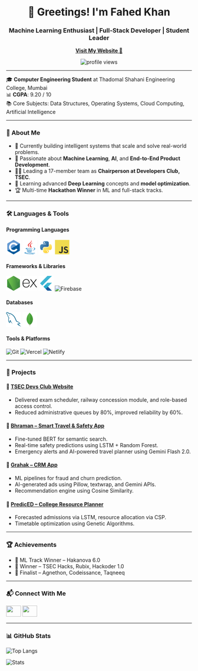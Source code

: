 <h1 align="center">👋 Greetings! I'm Fahed Khan</h1>
<h3 align="center">Machine Learning Enthusiast | Full-Stack Developer | Student Leader</h3>

<p align="center">
  <a href="https://fahedhan12.wordpress.com/" target="_blank"><strong>Visit My Website 🚀</strong></a>
</p>

<p align="center">
  <img src="https://komarev.com/ghpvc/?username=12fahed&label=Profile%20views&color=0e75b6&style=flat" alt="profile views"/>
</p>

---

🎓 **Computer Engineering Student** at Thadomal Shahani Engineering College, Mumbai  
📊 **CGPA**: 9.20 / 10  
📚 Core Subjects: Data Structures, Operating Systems, Cloud Computing, Artificial Intelligence  

---

### 🚀 About Me
- 🔭 Currently building intelligent systems that scale and solve real-world problems.
- 🤖 Passionate about **Machine Learning**, **AI**, and **End-to-End Product Development**.
- 👨‍💻 Leading a 17-member team as **Chairperson at Developers Club, TSEC**.
- 🌱 Learning advanced **Deep Learning** concepts and **model optimization**.
- 🏆 Multi-time **Hackathon Winner** in ML and full-stack tracks.

---

### 🛠️ Languages & Tools

#### **Programming Languages**
<p>
  <img src="https://raw.githubusercontent.com/devicons/devicon/master/icons/c/c-original.svg" alt="C" width="40" />
  <img src="https://raw.githubusercontent.com/devicons/devicon/master/icons/java/java-original.svg" alt="Java" width="40" />
  <img src="https://raw.githubusercontent.com/devicons/devicon/master/icons/python/python-original.svg" alt="Python" width="40" />
  <img src="https://raw.githubusercontent.com/devicons/devicon/master/icons/javascript/javascript-original.svg" alt="JavaScript" width="40" />
</p>

#### **Frameworks & Libraries**
<p>
  <img src="https://raw.githubusercontent.com/devicons/devicon/master/icons/nodejs/nodejs-original.svg" alt="Node.js" width="40" />
  <img src="https://raw.githubusercontent.com/devicons/devicon/master/icons/express/express-original.svg" alt="Express" width="40" />
  <img src="https://raw.githubusercontent.com/devicons/devicon/master/icons/flutter/flutter-original.svg" alt="Flutter" width="40" />
  <img src="https://www.vectorlogo.zone/logos/firebase/firebase-icon.svg" alt="Firebase" width="40" />
</p>

#### **Databases**
<p>
  <img src="https://raw.githubusercontent.com/devicons/devicon/master/icons/mysql/mysql-original.svg" alt="MySQL" width="40" />
  <img src="https://raw.githubusercontent.com/devicons/devicon/master/icons/mongodb/mongodb-original.svg" alt="MongoDB" width="40" />
</p>

#### **Tools & Platforms**
<p>
  <img src="https://www.vectorlogo.zone/logos/git-scm/git-scm-icon.svg" alt="Git" width="40" />
  <img src="https://www.vectorlogo.zone/logos/vercel/vercel-icon.svg" alt="Vercel" width="40" />
  <img src="https://www.vectorlogo.zone/logos/netlify/netlify-icon.svg" alt="Netlify" width="40" />
</p>

---

### 🧠 Projects

#### 🔹 [TSEC Devs Club Website](https://tsecdevsclub.com/)
- Delivered exam scheduler, railway concession module, and role-based access control.
- Reduced administrative queues by 80%, improved reliability by 60%.

#### 🔹 [Bhraman – Smart Travel & Safety App](https://github.com/12fahed/Bhraman-Travel-Guide-and-Safety)
- Fine-tuned BERT for semantic search.
- Real-time safety predictions using LSTM + Random Forest.
- Emergency alerts and AI-powered travel planner using Gemini Flash 2.0.

#### 🔹 [Grahak – CRM App](https://github.com/12fahed/Grahak-CRM)
- ML pipelines for fraud and churn prediction.
- AI-generated ads using Pillow, textwrap, and Gemini APIs.
- Recommendation engine using Cosine Similarity.

#### 🔹 [PredicED – College Resource Planner](https://github.com/12fahed/Saboo-Siddik-Web)
- Forecasted admissions via LSTM, resource allocation via CSP.
- Timetable optimization using Genetic Algorithms.

---

### 🏆 Achievements

- 🥇 ML Track Winner – Hakanova 6.0  
- 🥇 Winner – TSEC Hacks, Rubix, Hackoder 1.0  
- 🏅 Finalist – Agnethon, Codeissance, Taqneeq

---

### 📬 Connect With Me
<p>
  <a href="https://linkedin.com/in/fahed-khan-13b11025b" target="blank"><img src="https://raw.githubusercontent.com/rahuldkjain/github-profile-readme-generator/master/src/images/icons/Social/linked-in-alt.svg" height="30" width="40" /></a>
  <a href="https://instagram.com/__fahedkhan" target="blank"><img src="https://raw.githubusercontent.com/rahuldkjain/github-profile-readme-generator/master/src/images/icons/Social/instagram.svg" height="30" width="40" /></a>
</p>

---

### 📊 GitHub Stats

<p align="left">
  <img src="https://github-readme-stats.vercel.app/api/top-langs?username=12fahed&show_icons=true&locale=en&layout=compact&theme=dark" alt="Top Langs" />
</p>
<p align="left">
  <img src="https://github-readme-stats.vercel.app/api?username=12fahed&show_icons=true&locale=en&theme=dark" alt="Stats" />
</p>
